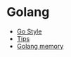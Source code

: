 # Golang

- [Go Style](./go_style/index.md)
- [Tips](./tips/index.md)
- [Golang memory](./golang_memory.md)
